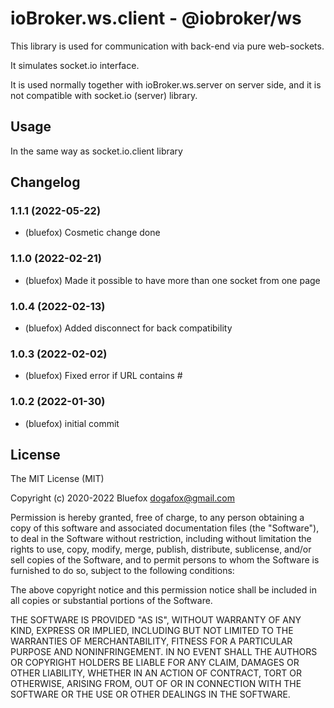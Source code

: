 # ioBroker.ws.client - @iobroker/ws

This library is used for communication with back-end via pure web-sockets.

It simulates socket.io interface.

It is used normally together with ioBroker.ws.server on server side, and it is not compatible with socket.io (server) library.

## Usage
In the same way as socket.io.client library

<!--
	Placeholder for the next version (at the beginning of the line):
	### **WORK IN PROGRESS**
-->

## Changelog
### 1.1.1 (2022-05-22)
* (bluefox) Cosmetic change done

### 1.1.0 (2022-02-21)
* (bluefox) Made it possible to have more than one socket from one page

### 1.0.4 (2022-02-13)
* (bluefox) Added disconnect for back compatibility

### 1.0.3 (2022-02-02)
* (bluefox) Fixed error if URL contains #

### 1.0.2 (2022-01-30)
* (bluefox) initial commit

## License
The MIT License (MIT)

Copyright (c) 2020-2022 Bluefox <dogafox@gmail.com>

Permission is hereby granted, free of charge, to any person obtaining a copy
of this software and associated documentation files (the "Software"), to deal
in the Software without restriction, including without limitation the rights
to use, copy, modify, merge, publish, distribute, sublicense, and/or sell
copies of the Software, and to permit persons to whom the Software is
furnished to do so, subject to the following conditions:

The above copyright notice and this permission notice shall be included in
all copies or substantial portions of the Software.

THE SOFTWARE IS PROVIDED "AS IS", WITHOUT WARRANTY OF ANY KIND, EXPRESS OR
IMPLIED, INCLUDING BUT NOT LIMITED TO THE WARRANTIES OF MERCHANTABILITY,
FITNESS FOR A PARTICULAR PURPOSE AND NONINFRINGEMENT. IN NO EVENT SHALL THE
AUTHORS OR COPYRIGHT HOLDERS BE LIABLE FOR ANY CLAIM, DAMAGES OR OTHER
LIABILITY, WHETHER IN AN ACTION OF CONTRACT, TORT OR OTHERWISE, ARISING FROM,
OUT OF OR IN CONNECTION WITH THE SOFTWARE OR THE USE OR OTHER DEALINGS IN
THE SOFTWARE.
